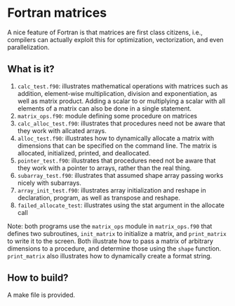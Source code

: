 Fortran matrices
================

A nice feature of Fortran is that matrices are first class citizens,
i.e., compilers can actually exploit this for optimization, vectorization,
and even parallelization.

What is it?
-----------
1. `calc_test.f90`: illustrates mathematical operations with matrices such
    as addition, element-wise multiplication, division and exponentiation,
    as well as matrix product.  Adding a scalar to or multiplying a scalar
    with all elements of a matrix can also be done in a single statement.
1. `matrix_ops.f90`: module defining some procedure on matrices
1. `calc_alloc_test.f90`: illustrates that procedures need not be aware
    that they work with allcated arrays.
1. `alloc_test.f90`: illustrates how to dynamically allocate a matrix with
    dimensions that can be specified on the command line.  The matrix is
    allocated, initialized, printed, and deallocated.
1. `pointer_test.f90`: illustrates that procedures need not be aware
    that they work with a pointer to arrays, rather than the real thing.
1. `subarray_test.f90`: illustrates that assumed shape array passing works
    nicely with subarrays.
1. `array_init_test.f90`: illustrates array initialization and reshape in
    declaration, program, as well as transpose and reshape.
1. `failed_allocate_test`: illustrates using the stat argument in the
    allocate call

Note: both programs use the `matrix_ops` module in `matrix_ops.f90` that
defines two subroutines, `init_matrix` to initialize a matrix, and
`print_matrix` to write it to the screen.  Both illustrate how to pass
a matrix of arbitrary dimensions to a procedure, and determine those
using the `shape` function.
`print_matrix` also illustrates how to dynamically create a format string.

How to build?
-------------
A make file is provided.

